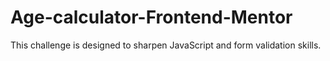 # Age-calculator-Frontend-Mentor
 This challenge is designed to sharpen JavaScript and form validation skills.
